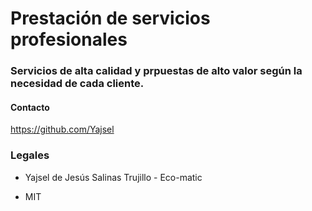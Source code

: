 # Prestación de servicios profesionales

### Servicios de alta calidad y prpuestas de alto valor según la necesidad de cada cliente.

#### Contacto
https://github.com/Yajsel

### Legales

- Yajsel de Jesús Salinas Trujillo - Eco-matic

- MIT